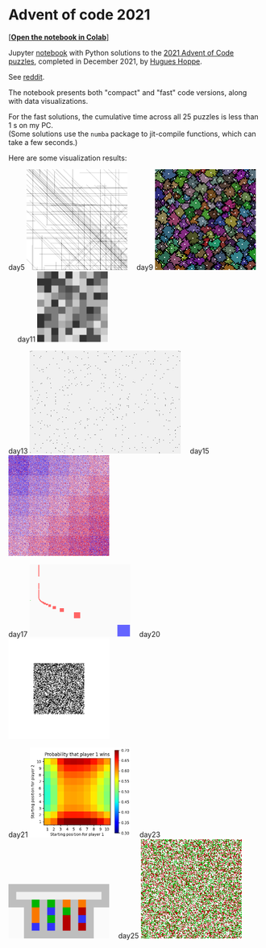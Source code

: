 # Advent of code 2021

[[**Open the notebook in Colab**]](https://colab.research.google.com/github/hhoppe/advent_of_code/blob/main/2021/advent_of_code_2021.ipynb)

Jupyter [notebook](https://github.com/hhoppe/advent_of_code/blob/main/2021/advent_of_code_2021.ipynb)
with Python solutions to the
[2021 Advent of Code puzzles](https://adventofcode.com/2021),
completed in December 2021,
by [Hugues Hoppe](http://hhoppe.com/).

See [reddit](https://www.reddit.com/r/adventofcode/comments/rtx354/advent_of_code_2021_notebook_of_compact_and_fast/).

The notebook presents both "compact" and "fast" code versions, along with data visualizations.

For the fast solutions, the cumulative time across all 25 puzzles is less than 1 s on my PC.<br/>
(Some solutions use the `numba` package to jit-compile functions, which can take a few seconds.)

Here are some visualization results:

<p>
day5 <img src="results/day5.png" width="200">&emsp;
day9 <img src="results/day9b.gif" width="200">&emsp;
day11 <img src="results/day11.gif" width="140">
</p>

<p>
day13 <img src="results/day13a.gif" width="300">&emsp;
day15 <img src="results/day15.gif" width="200">
</p>

<p>
day17 <img src="results/day17.png" width="200">&emsp;
day20 <img src="results/day20.gif" width="200">
</p>

<p>
day21 <img src="results/day21.png" width="200">&emsp;
day23 <img src="results/day23.gif" width="200">&emsp;
day25 <img src="results/day25.gif" width="200">
</p>
